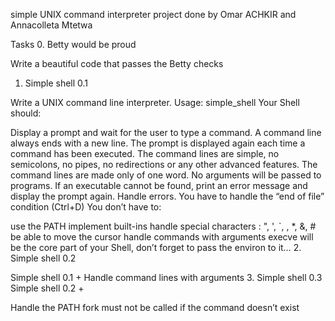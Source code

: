 simple UNIX command interpreter project done by Omar ACHKIR and Annacolleta Mtetwa

Tasks
0. Betty would be proud

Write a beautiful code that passes the Betty checks
1. Simple shell 0.1

Write a UNIX command line interpreter.
Usage: simple_shell
Your Shell should:

Display a prompt and wait for the user to type a command. A command line always ends with a new line.
The prompt is displayed again each time a command has been executed.
The command lines are simple, no semicolons, no pipes, no redirections or any other advanced features.
The command lines are made only of one word. No arguments will be passed to programs.
If an executable cannot be found, print an error message and display the prompt again.
Handle errors.
You have to handle the “end of file” condition (Ctrl+D)
You don’t have to:

use the PATH
implement built-ins
handle special characters : ", ', `, \, *, &, #
be able to move the cursor
handle commands with arguments
execve will be the core part of your Shell, don’t forget to pass the environ to it…
2. Simple shell 0.2

Simple shell 0.1 +
Handle command lines with arguments
3. Simple shell 0.3
Simple shell 0.2 +

Handle the PATH
fork must not be called if the command doesn’t exist
